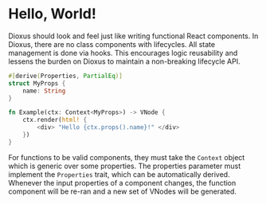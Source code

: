 # Hello, World!

Dioxus should look and feel just like writing functional React components. In Dioxus, there are no class components with lifecycles. All state management is done via hooks. This encourages logic reusability and lessens the burden on Dioxus to maintain a non-breaking lifecycle API.

```rust
#[derive(Properties, PartialEq)]
struct MyProps {
    name: String
}

fn Example(ctx: Context<MyProps>) -> VNode {
    ctx.render(html! { 
        <div> "Hello {ctx.props().name}!" </div> 
    })
}
```

For functions to be valid components, they must take the `Context` object which is generic over some properties. The properties parameter must implement the `Properties` trait, which can be automatically derived. Whenever the input properties of a component changes, the function component will be re-ran and a new set of VNodes will be generated.

